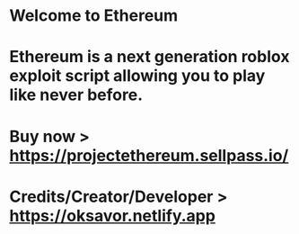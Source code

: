 # Welcome to Ethereum
# Ethereum is a next generation roblox exploit script allowing you to play like never before.

# Buy now > https://projectethereum.sellpass.io/
# Credits/Creator/Developer > https://oksavor.netlify.app
